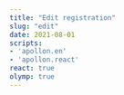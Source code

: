 ```yaml
---
title: "Edit registration"
slug: "edit"
date: 2021-08-01
scripts:
- 'apollon.en'
- 'apollon.react'
react: true
olymp: true
---
```


<script>
    window.apollonEditMode = true;
</script>

<div class="react c-apollon"></div>
